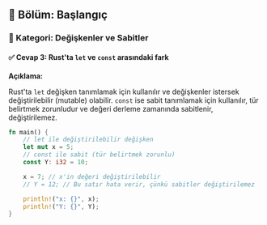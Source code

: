 ## 📘 Bölüm: Başlangıç  
### 🔹 Kategori: Değişkenler ve Sabitler  
#### ✅ Cevap 3: Rust'ta `let` ve `const` arasındaki fark

**Açıklama:**

Rust'ta `let` değişken tanımlamak için kullanılır ve değişkenler istersek değiştirilebilir (mutable) olabilir. `const` ise sabit tanımlamak için kullanılır, tür belirtmek zorunludur ve değeri derleme zamanında sabitlenir, değiştirilemez.

```rust
fn main() {
    // let ile değiştirilebilir değişken
    let mut x = 5;
    // const ile sabit (tür belirtmek zorunlu)
    const Y: i32 = 10;

    x = 7; // x'in değeri değiştirilebilir
    // Y = 12; // Bu satır hata verir, çünkü sabitler değiştirilemez

    println!("x: {}", x);
    println!("Y: {}", Y);
}
```
